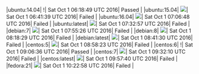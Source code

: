 |ubuntu:14.04| \![](https://cdn.rawgit.com/Neilpang/letest/master/status/ubuntu-14.04.svg?1475302729)| Sat Oct  1 06:18:49 UTC 2016| Passed |
|ubuntu:15.04| ![](https://cdn.rawgit.com/Neilpang/letest/master/status/ubuntu-15.04.svg?1475304099)| Sat Oct  1 06:41:39 UTC 2016| Failed |
|ubuntu:16.04| ![](https://cdn.rawgit.com/Neilpang/letest/master/status/ubuntu-16.04.svg?1475305608)| Sat Oct  1 07:06:48 UTC 2016| Failed |
|ubuntu:latest| ![](https://cdn.rawgit.com/Neilpang/letest/master/status/ubuntu-latest.svg?1475307177)| Sat Oct  1 07:32:57 UTC 2016| Failed |
|debian:7| ![](https://cdn.rawgit.com/Neilpang/letest/master/status/debian-7.svg?1475308526)| Sat Oct  1 07:55:26 UTC 2016| Failed |
|debian:8| ![](https://cdn.rawgit.com/Neilpang/letest/master/status/debian-8.svg?1475309909)| Sat Oct  1 08:18:29 UTC 2016| Failed |
|debian:latest| ![](https://cdn.rawgit.com/Neilpang/letest/master/status/debian-latest.svg?1475311290)| Sat Oct  1 08:41:30 UTC 2016| Failed |
|centos:5| ![](https://cdn.rawgit.com/Neilpang/letest/master/status/centos-5.svg?1475312303)| Sat Oct  1 08:58:23 UTC 2016| Failed |
|centos:6| \![](https://cdn.rawgit.com/Neilpang/letest/master/status/centos-6.svg?1475312796)| Sat Oct  1 09:06:36 UTC 2016| Passed |
|centos:7| ![](https://cdn.rawgit.com/Neilpang/letest/master/status/centos-7.svg?1475314330)| Sat Oct  1 09:32:10 UTC 2016| Failed |
|centos:latest| ![](https://cdn.rawgit.com/Neilpang/letest/master/status/centos-latest.svg?1475315860)| Sat Oct  1 09:57:40 UTC 2016| Failed |
|fedora:21| ![](https://cdn.rawgit.com/Neilpang/letest/master/status/fedora-21.svg?1475317378)| Sat Oct  1 10:22:58 UTC 2016| Failed |
